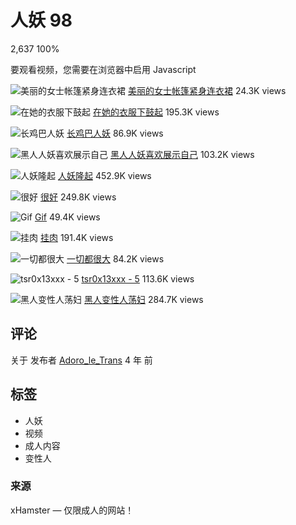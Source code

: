 # 人妖 98

2,637 100%

要观看视频，您需要在浏览器中启用 Javascript

![美丽的女士帐篷紧身连衣裙](https://thumb-nss.xhcdn.com/a/jZggR7wqkkDlUh7vJmo08Q/018/537/541/1280x720.9.jpg)
[美丽的女士帐篷紧身连衣裙](https://zh.xhamster.com/videos/beautiful-lady-tents-a-tight-dress-xhAqIhy) 24.3K views

![在她的衣服下鼓起](https://thumb-nss.xhcdn.com/a/-bWGbSgetn3EzFtWkTzEZQ/013/082/546/v2/2560x1440.205.webp)
[在她的衣服下鼓起](https://zh.xhamster.com/videos/bulge-under-her-dress-13082546) 195.3K views

![长鸡巴人妖](https://thumb-nss.xhcdn.com/a/qvWC11L1g_VkLkF9830EFw/020/699/157/2560x1440.1.webp)
[长鸡巴人妖](https://zh.xhamster.com/videos/long-dick-shemale-xhlWI2p) 86.9K views

![黑人人妖喜欢展示自己](https://thumb-nss.xhcdn.com/a/HxnhLkSentfwtttpCZaChw/005/719/969/1280x720.8.jpg)
[黑人人妖喜欢展示自己](https://zh.xhamster.com/videos/black-shemale-loves-to-show-herself-5719969) 103.2K views

![人妖隆起](https://thumb-nss.xhcdn.com/a/RHHEhurrQY8cMVAQR8HBdg/018/474/557/v2/2560x1440.210.webp)
[人妖隆起](https://zh.xhamster.com/videos/shemale-bulges-xhIHnMD) 452.9K views

![很好](https://thumb-nss.xhcdn.com/a/qtDVVEsD827P8oX_jeXrNA/018/580/637/v2/2560x1440.210.webp)
[很好](https://zh.xhamster.com/videos/so-fine-xhaTRFF) 249.8K views

![Gif](https://thumb-nss.xhcdn.com/a/FHzReIBaip_XhZrzWlX63g/019/073/527/v2/2560x1440.210.webp)
[Gif](https://zh.xhamster.com/videos/gif-xhS9MUJ) 49.4K views

![挂肉](https://thumb-nss.xhcdn.com/a/EsHU09qwOGi5z_s4Qazs0w/012/459/988/1280x720.8.jpg)
[挂肉](https://zh.xhamster.com/videos/meat-hanging-12459988) 191.4K views

![一切都很大](https://thumb-nss.xhcdn.com/a/d9ad0uVQ_wkG_ehOAZIhBA/010/572/149/1280x720.4.jpg)
[一切都很大](https://zh.xhamster.com/videos/big-everything-10572149) 84.2K views

![tsr0x13xxx - 5](https://thumb-nss.xhcdn.com/a/RwEPBOJKcuzDXv9ZEwJQ1w/018/280/246/1280x720.3.jpg)
[tsr0x13xxx - 5](https://zh.xhamster.com/videos/tsr0x13xxx-5-xhSwuLf) 113.6K views

![黑人变性人荡妇](https://thumb-nss.xhcdn.com/a/XHKjZ6170zU1X7x9qJEWtg/021/420/949/v2/2560x1440.239.webp)
[黑人变性人荡妇](https://zh.xhamster.com/videos/black-tranny-sluts-xhSnco0) 284.7K views

## 评论
关于 发布者 [Adoro\_le\_Trans](https://zh.xhamster.com/users/adoro_le_trans) 4 年 前

## 标签
- 人妖
- 视频
- 成人内容
- 变性人

### 来源
xHamster — 仅限成人的网站！